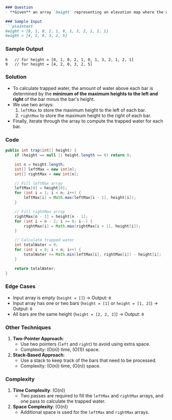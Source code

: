 ```markdown
### Question
- **Given** an array `height` representing an elevation map where the width of each bar is 1, compute how much water it can trap after raining.

### Sample Input
```plaintext
height = [0, 1, 0, 2, 1, 0, 1, 3, 2, 1, 2, 1]
height = [4, 2, 0, 3, 2, 5]
```

### Sample Output
```plaintext
6   // for height = [0, 1, 0, 2, 1, 0, 1, 3, 2, 1, 2, 1]
9   // for height = [4, 2, 0, 3, 2, 5]
```

### Solution
- To calculate trapped water, the amount of water above each bar is determined by the **minimum of the maximum heights to the left and right** of the bar minus the bar's height.  
- We use two arrays:
  1. `leftMax` to store the maximum height to the left of each bar.
  2. `rightMax` to store the maximum height to the right of each bar.
- Finally, iterate through the array to compute the trapped water for each bar.

### Code
```java
public int trap(int[] height) {
    if (height == null || height.length == 0) return 0;

    int n = height.length;
    int[] leftMax = new int[n];
    int[] rightMax = new int[n];

    // Fill leftMax array
    leftMax[0] = height[0];
    for (int i = 1; i < n; i++) {
        leftMax[i] = Math.max(leftMax[i - 1], height[i]);
    }

    // Fill rightMax array
    rightMax[n - 1] = height[n - 1];
    for (int i = n - 2; i >= 0; i--) {
        rightMax[i] = Math.max(rightMax[i + 1], height[i]);
    }

    // Calculate trapped water
    int totalWater = 0;
    for (int i = 0; i < n; i++) {
        totalWater += Math.min(leftMax[i], rightMax[i]) - height[i];
    }

    return totalWater;
}
```

### Edge Cases
- Input array is empty (`height = []`) → Output: `0`
- Input array has one or two bars (`height = [1]` or `height = [1, 2]`) → Output: `0`
- All bars are the same height (`height = [2, 2, 2]`) → Output: `0`

### Other Techniques
1. **Two-Pointer Approach**:
   - Use two pointers (`left` and `right`) to avoid using extra space.
   - Complexity: \(O(n)\) time, \(O(1)\) space.
2. **Stack-Based Approach**:
   - Use a stack to keep track of the bars that need to be processed.
   - Complexity: \(O(n)\) time, \(O(n)\) space.

### Complexity
1. **Time Complexity**: \(O(n)\)  
   - Two passes are required to fill the `leftMax` and `rightMax` arrays, and one pass to calculate the trapped water.
2. **Space Complexity**: \(O(n)\)  
   - Additional space is used for the `leftMax` and `rightMax` arrays.
```
